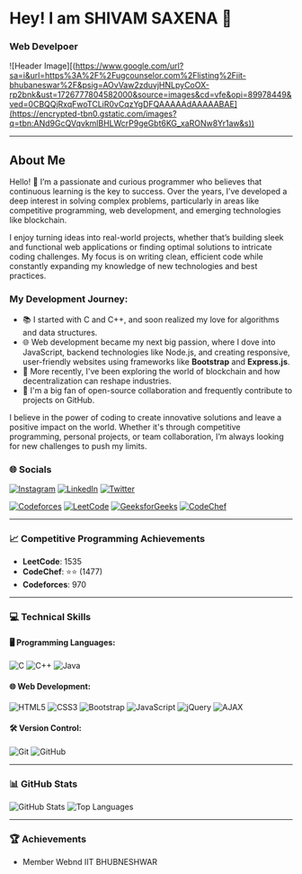 # Hey! I am SHIVAM SAXENA 👋

### Web Develpoer

![Header Image][(https://www.google.com/url?sa=i&url=https%3A%2F%2Fugcounselor.com%2Flisting%2Fiit-bhubaneswar%2F&psig=AOvVaw2zduvjHNLpyCoOX-rp2bnk&ust=1726777804582000&source=images&cd=vfe&opi=89978449&ved=0CBQQjRxqFwoTCLiR0vCqzYgDFQAAAAAdAAAAABAE](https://encrypted-tbn0.gstatic.com/images?q=tbn:ANd9GcQVqvkmlBHLWcrP9geGbt6KG_xaRONw8Yr1aw&s)) <!-- Add an image here if you'd like -->

---

## About Me

Hello! 👋 I’m a passionate and curious programmer who believes that continuous learning is the key to success. Over the years, I’ve developed a deep interest in solving complex problems, particularly in areas like competitive programming, web development, and emerging technologies like blockchain.

I enjoy turning ideas into real-world projects, whether that’s building sleek and functional web applications or finding optimal solutions to intricate coding challenges. My focus is on writing clean, efficient code while constantly expanding my knowledge of new technologies and best practices.

### My Development Journey:
- 📚 I started with C and C++, and soon realized my love for algorithms and data structures.
- 🌐 Web development became my next big passion, where I dove into JavaScript, backend technologies like Node.js, and creating responsive, user-friendly websites using frameworks like **Bootstrap** and **Express.js**.
- 🚀 More recently, I've been exploring the world of blockchain and how decentralization can reshape industries.
- 🤝 I'm a big fan of open-source collaboration and frequently contribute to projects on GitHub.

I believe in the power of coding to create innovative solutions and leave a positive impact on the world. Whether it's through competitive programming, personal projects, or team collaboration, I’m always looking for new challenges to push my limits.


### 🌐 Socials
<!-- [![Facebook](https://img.shields.io/badge/Facebook-%231877F2.svg?logo=Facebook&logoColor=white)](https://facebook.com/) -->
[![Instagram](https://img.shields.io/badge/Instagram-%23E4405F.svg?logo=Instagram&logoColor=white)](https://instagram.com/its_the_shivam_)
[![LinkedIn](https://img.shields.io/badge/LinkedIn-%230077B5.svg?logo=linkedin&logoColor=white)](https://www.linkedin.com/in/shivam-saxena-aa8754289)
[![Twitter](https://img.shields.io/badge/Twitter-%231DA1F2.svg?logo=Twitter&logoColor=white)](https://twitter.com/Shivam562006)
<!-- [![Medium](https://img.shields.io/badge/Medium-%23000000.svg?logo=Medium&logoColor=white)](https://medium.com/@yourprofile)-->
[![Codeforces](https://img.shields.io/badge/Codeforces-%235A5A5A.svg?logo=Codeforces&logoColor=white)](https://codeforces.com/profile/shivamsaxena562006)
[![LeetCode](https://img.shields.io/badge/LeetCode-%23FFA116.svg?style=flat&logo=LeetCode&logoColor=white)](https://leetcode.com/shivamsaxena56)
[![GeeksforGeeks](https://img.shields.io/badge/GeeksforGeeks-%2300C853.svg?style=flat&logo=GeeksforGeeks&logoColor=white)](https://auth.geeksforgeeks.org/user/shivamsaxena56)
[![CodeChef](https://img.shields.io/badge/CodeChef-%235B4638.svg?style=flat&logo=CodeChef&logoColor=white)](https://www.codechef.com/users/shivamsaxena56)

---
### 📈 Competitive Programming Achievements
- **LeetCode**: 1535  
- **CodeChef**: ⭐⭐ (1477)  
- **Codeforces**: 970  

---
### 💻 Technical Skills

#### 🖥 Programming Languages:
![C](https://img.shields.io/badge/C-%2300599C.svg?style=flat&logo=c&logoColor=white)
![C++](https://img.shields.io/badge/C++-%2300599C.svg?style=flat&logo=c%2B%2B&logoColor=white)
![Java](https://img.shields.io/badge/Java-%23ED8B00.svg?style=flat&logo=java&logoColor=white)

#### 🌐 Web Development:
![HTML5](https://img.shields.io/badge/HTML5-%23E34F26.svg?style=flat&logo=html5&logoColor=white)
![CSS3](https://img.shields.io/badge/CSS3-%231572B6.svg?style=flat&logo=css3&logoColor=white)
![Bootstrap](https://img.shields.io/badge/Bootstrap-%23563D7C.svg?style=flat&logo=bootstrap&logoColor=white)
![JavaScript](https://img.shields.io/badge/JavaScript-%23F7DF1E.svg?style=flat&logo=javascript&logoColor=black)
![jQuery](https://img.shields.io/badge/jQuery-%230769AD.svg?style=flat&logo=jquery&logoColor=white)
![AJAX](https://img.shields.io/badge/AJAX-%230A74DA.svg?style=flat)
<!--![Node.js](https://img.shields.io/badge/Node.js-%23339933.svg?style=flat&logo=nodedotjs&logoColor=white)
![Express.js](https://img.shields.io/badge/Express.js-%23000000.svg?style=flat&logo=express&logoColor=white)-->

#### 🛠 Version Control:
![Git](https://img.shields.io/badge/Git-%23F05032.svg?style=flat&logo=git&logoColor=white)
![GitHub](https://img.shields.io/badge/GitHub-%23181717.svg?style=flat&logo=github&logoColor=white)

---

### 📊 GitHub Stats
![GitHub Stats](https://github-readme-stats.vercel.app/api?username=Saxena-Shivam&show_icons=true&theme=dark&count_private=true)
![Top Languages](https://github-readme-stats.vercel.app/api/top-langs/?username=Saxena-Shivam&layout=compact&theme=dark)

---

### 🏆 Achievements
- Member Webnd IIT BHUBNESHWAR


